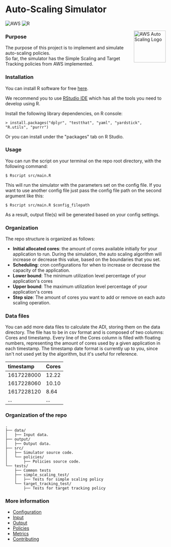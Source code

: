 # Auto-Scaling Simulator   
![AWS](https://img.shields.io/badge/AWS-%23FF9900.svg?style=for-the-badge&logo=amazon-aws&logoColor=white) ![R](https://img.shields.io/badge/r-%23276DC3.svg?style=for-the-badge&logo=r&logoColor=white)

<img 
  src="https://encrypted-tbn1.gstatic.com/images?q=tbn:ANd9GcQVQQd5Aj11dAHIbE0MzK46ll9rGyW8SgXQupbh2gAwdK4ltbPz" align="right" alt="AWS Auto Scaling Logo" width="100" height="100">

### Purpose
The purpose of this project is to implement and simulate auto-scaling policies.  
So far, the simulator has the Simple Scaling and Target Tracking policies from AWS implemented.

### Installation

You can install R software for free [here](https://www.r-project.org/).

We recommend you to use [RStudio IDE](https://www.rstudio.com/products/rstudio/download/)
which has all the tools you need to develop using R.

Install the following library dependencies, on R console:
```
> install.packages("dplyr", "testthat", "yaml", "yardstick", "R.utils", "purrr")
```
Or you can install under the "packages" tab on R Studio.

### Usage

You can run the script on your terminal on the repo root directory, with the following command:
```
$ Rscript src/main.R
```
This will run the simulator with the parameters set on the config file.
If you want to use another config file just pass the config file path on
the second argument like this:
```
$ Rscript src/main.R $config_filepath
```

As a result, output file(s) will be generated based on your config settings.

### Organization

The repo structure is organized as follows:

- **Initial allocated cores**: the amount of cores available initially for your application
to run. During the simulation, the auto scaling algorithm will increase or decrease
this value, based on the boundaries that you set.
- **Scheduling**: cron configurations for when to increase or decrease the capacity of the application.
- **Lower bound**: The minimum utilization level percentage of your application's cores
- **Upper bound**: The maximum utilization level percentage of your application's cores
- **Step size**: The amount of cores you want to add or remove on each auto scaling operation.

### Data files

You can add more data files to calculate the ADI, storing them on the data
directory.
The file has to be in csv format and is composed of two columns: Cores and timestamp.
Every line of the Cores column is filled with floating numbers,
representing the amount of cores used by a given application in each timestamp.
The timestamp date format is currently up to you, since isn't not used yet by
the algorithm, but it's useful for reference.

| timestamp   | Cores     |
|:------------|:----------| 
| 1617228000  | 12.22     | 
| 1617228060  | 10.10     |   
| 1617228120  | 8.64      |    
| ...         | ...       |

### Organization of the repo
```
.
├── data/
│   ├── Input data.
├── output/
│   ├── Output data.
├── src/
│   ├── Simulator source code.
│   └── policies/
│       ├── Policies source code. 
└── tests/
    ├── Common tests
    ├── simple_scaling_test/
    │   ├── Tests for simple scaling policy
    └── target_tracking_test/
        ├── Tests for target tracking policy
```

### More information

- [Configuration](https://github.com/ufcg-lsd/autoscaling-analyser/wiki/Configuration)
- [Input](https://github.com/ufcg-lsd/autoscaling-analyser/wiki/Input)
- [Output](https://github.com/ufcg-lsd/autoscaling-analyser/wiki/Output)
- [Policies](https://github.com/ufcg-lsd/autoscaling-analyser/wiki/Policies)
- [Metrics](https://github.com/ufcg-lsd/autoscaling-analyser/wiki/Metrics)
- [Contributing](https://github.com/ufcg-lsd/autoscaling-analyser/wiki/Contributing)
